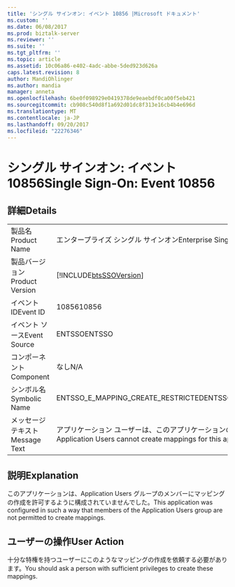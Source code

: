 ```yaml
---
title: 'シングル サインオン: イベント 10856 |Microsoft ドキュメント'
ms.custom: ''
ms.date: 06/08/2017
ms.prod: biztalk-server
ms.reviewer: ''
ms.suite: ''
ms.tgt_pltfrm: ''
ms.topic: article
ms.assetid: 10c06a86-e402-4adc-abbe-5ded923d626a
caps.latest.revision: 8
author: MandiOhlinger
ms.author: mandia
manager: anneta
ms.openlocfilehash: 6be0f098929e0419378de9eaebdf0ca00f5eb421
ms.sourcegitcommit: cb908c540d8f1a692d01dc8f313e16cb4b4e696d
ms.translationtype: MT
ms.contentlocale: ja-JP
ms.lasthandoff: 09/20/2017
ms.locfileid: "22276346"
---
```

# <a name="single-sign-on-event-10856"></a><span data-ttu-id="3794d-102">シングル サインオン: イベント 10856</span><span class="sxs-lookup"><span data-stu-id="3794d-102">Single Sign-On: Event 10856</span></span>
## <a name="details"></a><span data-ttu-id="3794d-103">詳細</span><span class="sxs-lookup"><span data-stu-id="3794d-103">Details</span></span>  
  
|||  
|-|-|  
|<span data-ttu-id="3794d-104">製品名</span><span class="sxs-lookup"><span data-stu-id="3794d-104">Product Name</span></span>|<span data-ttu-id="3794d-105">エンタープライズ シングル サインオン</span><span class="sxs-lookup"><span data-stu-id="3794d-105">Enterprise Single Sign-On</span></span>|  
|<span data-ttu-id="3794d-106">製品バージョン</span><span class="sxs-lookup"><span data-stu-id="3794d-106">Product Version</span></span>|[!INCLUDE[btsSSOVersion](../includes/btsssoversion-md.md)]|  
|<span data-ttu-id="3794d-107">イベント ID</span><span class="sxs-lookup"><span data-stu-id="3794d-107">Event ID</span></span>|<span data-ttu-id="3794d-108">10856</span><span class="sxs-lookup"><span data-stu-id="3794d-108">10856</span></span>|  
|<span data-ttu-id="3794d-109">イベント ソース</span><span class="sxs-lookup"><span data-stu-id="3794d-109">Event Source</span></span>|<span data-ttu-id="3794d-110">ENTSSO</span><span class="sxs-lookup"><span data-stu-id="3794d-110">ENTSSO</span></span>|  
|<span data-ttu-id="3794d-111">コンポーネント</span><span class="sxs-lookup"><span data-stu-id="3794d-111">Component</span></span>|<span data-ttu-id="3794d-112">なし</span><span class="sxs-lookup"><span data-stu-id="3794d-112">N/A</span></span>|  
|<span data-ttu-id="3794d-113">シンボル名</span><span class="sxs-lookup"><span data-stu-id="3794d-113">Symbolic Name</span></span>|<span data-ttu-id="3794d-114">ENTSSO_E_MAPPING_CREATE_RESTRICTED</span><span class="sxs-lookup"><span data-stu-id="3794d-114">ENTSSO_E_MAPPING_CREATE_RESTRICTED</span></span>|  
|<span data-ttu-id="3794d-115">メッセージ テキスト</span><span class="sxs-lookup"><span data-stu-id="3794d-115">Message Text</span></span>|<span data-ttu-id="3794d-116">アプリケーション ユーザーは、このアプリケーションのマッピングを作成できません。</span><span class="sxs-lookup"><span data-stu-id="3794d-116">Application Users cannot create mappings for this application.</span></span>|  
  
## <a name="explanation"></a><span data-ttu-id="3794d-117">説明</span><span class="sxs-lookup"><span data-stu-id="3794d-117">Explanation</span></span>  
 <span data-ttu-id="3794d-118">このアプリケーションは、Application Users グループのメンバーにマッピングの作成を許可するように構成されていませんでした。</span><span class="sxs-lookup"><span data-stu-id="3794d-118">This application was configured in such a way that members of the Application Users group are not permitted to create mappings.</span></span>  
  
## <a name="user-action"></a><span data-ttu-id="3794d-119">ユーザーの操作</span><span class="sxs-lookup"><span data-stu-id="3794d-119">User Action</span></span>  
 <span data-ttu-id="3794d-120">十分な特権を持つユーザーにこのようなマッピングの作成を依頼する必要があります。</span><span class="sxs-lookup"><span data-stu-id="3794d-120">You should ask a person with sufficient privileges to create these mappings.</span></span>
